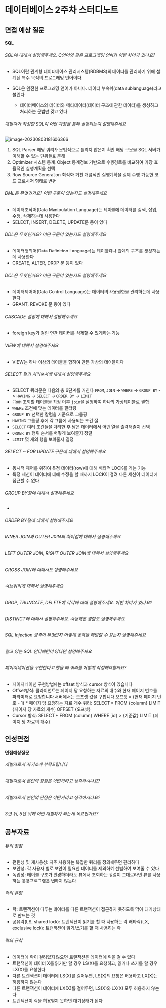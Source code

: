 # 데이터베이스 2주차 스터디노트

## 면접 예상 질문

#### SQL

###### SQL에 대해서 설명해주세요. C언어와 같은 프로그래밍 언어와 어떤 차이가 있나요?

- SQL이란 관계형 데이터베이스 관리시스템(RDBMS)의 데이터를 관리하기 위해 설계된 특수 목적의 프로그래밍 언어이다.

- SQL은 완전한 프로그래밍 언어가 아니다. 데이터 부속어(data sublanguage)라고 불린다

    - 데이터베이스의 데이터와 메타데이터(데이터 구조에 관한 데이터)를 생성하고 처리하는 문법만 갖고 있다

    

###### 개발자가 작성한 SQL이 어떤 과정을 통해 실행되는지 설명해주세요

![image-20230803181606366](C:\Users\iui47\AppData\Roaming\Typora\typora-user-images\image-20230803181606366.png)

1.  SQL Parser
    해당 쿼리가 문법적으로 틀리지 않은지 확인
    해당 구문을 SQL 서버가 이해할 수 있는 단위들로 분해
2. Optimizer
    시스템 통계, Object 통계정보 기반으로 수행경로를 비교하여 가장 효율적인 실행계획을 선택
3. Row Source Generation
    최적화 거친 개념적인 실행계획을 실제 수행 가능한 코드 프로시저 형태로 변환



###### DML은 무엇인가요? 어떤 구문이 있는지도 설명해주세요

- 데이터조작어(Data Manipulation Language)는 테이블에 데이터를 검색, 삽입, 수정, 삭제하는데 사용한다
- SELECT, INSERT, DELETE, UPDATE문 등이 있다

###### DDL은 무엇인가요? 어떤 구문이 있는지도 설명해주세요

- 데이터정의어(Data Definition Language)는 테이블이나 관계의 구조를 생성하는데 사용한다
- CREATE, ALTER, DROP 문 등이 있다

###### DCL은 무엇인가요? 어떤 구문이 있는지도 설명해주세요

- 데이터제어어(Data Control Language)는 데이터의 사용권한을 관리하는데 사용한다
- GRANT, REVOKE 문 등이 있다

###### CASCADE 설정에 대해서 설명해주세요

- foreign key가 걸린 연관 데이터를 삭제할 수 있게하는 기능

###### VIEW에 대해서 설명해주세요

- VIEW는 하나 이상의 테이블을 합하여 만든 가상의 테이블이다



###### SELECT 절의 처리순서에 대해서 설명해주세요

- SELECT 쿼리문은 다음의 총 6단계를 거친다
    `FROM`, `JOIN` -> `WHERE` -> `GROUP BY` -> `HAVING` -> `SELECT` -> `ORDER BY` -> `LIMIT`
- `FROM`
    조회할 테이블을 지정
    이후 `join`을 실행하여 하나의 가상테이블로 결합
- `WHERE`
    조건에 맞는 데이터를 필터링
- `GROUP BY`
    선택한 칼럼을 기준으로 그룹핑
- `HAVING`
    그룹핑 후에 각 그룹에 사용되는 조건 절
- `SELECT`
    여러 조건들을 처리한 후 남은 데이터에서 어떤 열을 출력해줄지 선택
- `ORDER BY`
    행위 순서를 어떻게 보여줄지 정렬
- `LIMIT`
    몇 개의 행을 보여줄지 결정



###### SELECT ~ FOR UPDATE 구문에 대해서 설명해주세요

- 동시적 제어를 위하여 특정 데이터(row)에 대해 배타적 LOCK를 거는 기능
- 특정 세션이 데이터에 대해 수정을 할 때까지 LOCK이 걸려 다른 세션이 데이터에 접근할 수 없다

###### GROUP BY절에 대해서 설명해주세요

- 

###### ORDER BY절에 대해서 설명해주세요

###### INNER JOIN과 OUTER JOIN의 차이점에 대해서 설명해주세요

###### LEFT OUTER JOIN, RIGHT OUTER JOIN에 대해서 설명해주세요

###### CROSS JOIN에 대해서도 설명해주세요

###### 서브쿼리에 대해서 설명해주세요

###### DROP, TRUNCATE, DELETE에 각각에 대해 설명해주세요. 어떤 차이가 있나요?

###### DISTINCT에 대해서 설명해주세요. 사용해본 경험도 설명해주세요.

###### SQL Injection 공격이 무엇인지 어떻게 공격을 예방할 수 있는지 설명해주세요

###### 알고 있는 SQL 안티패턴이 있다면 설명해주세요

###### 페이지네이션을 구현한다고 했을 때 쿼리를 어떻게 작성해야할까요?

- 페이지네이션 구현방법에는 offset 방식과 cursor 방식이 있습니다
- Offset방식: 클라이언트는 페이지 당 요청하는 자료의 개수와 현재 페이지 번호를 파라미터로 요청합니다
    서버에서는 오프셋 값을 구합니다
    오프셋 = (현재 페이지 번호 - 1) * 페이지 당 요청하는 자료 개수
    쿼리: SELECT * FROM {column} LIMIT {페이지 당 자료의 개수} OFFSET {오프셋}
- Cursor 방식: SELECT * FROM {column} WHERE {id} > {기준값} LIMIT {페이지 당 자료의 개수}

## 인성면접

#### 면접예상질문

###### 개발자로서 자기소개 부탁드립니다

###### 개발자로서 본인의 장점은 어떤거라고 생각하시나요?

###### 개발자로서 본인의 단점은 어떤거라고 생각하시나요?

###### 3년 뒤, 5년 뒤에 어떤 개발자가 되는게 목표인가요?



## 공부자료

###### 뷰의 장점

- 편린성 및 재사용성: 자주 사용하는 복잡한 쿼리를 정의해두면 편리하다
- 보안성: 각 사용자 별로 보안이 필요한 데이터를 제외하여 선별하여 보여줄 수 있다
- 독립성: 테이블 구조가 변경하더라도 뷰에서 조회하는 컬럼이 그대로라면 뷰를 사용하는 응용프로그램은 변하지 않는다

###### 락의 유형

- 락: 트랜잭션이 다루는 데이터를 다른 트랜잭션이 접근하지 못하도록 막아 대기상태로 만드는 것
- 공유락(LS, shared lock): 트랜잭션이 읽기를 할 때 사용하는 락
    배타락(LX, exclusive lock): 트랜잭션이 읽기/쓰기를 할 때 사용하는 락

###### 락의 규칙

- 데이터에 락이 걸려있지 않으면 트랜잭션은 데이터에 락을 걸 수 있다
- 트랜잭션이 데이터 X를 읽기만 할 경우 LS(X)를 요청하고, 읽거나 쓰기를 할 경우 LX(X)를 요청한다
- 다른 트랜잭션이 데이터에 LS(X)를 걸어두면, LS(X)의 요청은 허용하고 LX(X)는 허용하지 않는다
- 다른 트랜잭션이 데이터에 LX(X)를 걸어두면, LS(X)와 LX(X) 모두 허용하지 않는다
- 트랜잭션이 락을 허용받지 못하면 대기상태가 된다



